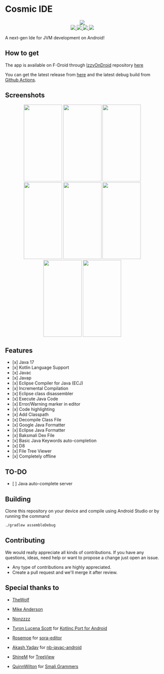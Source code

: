 # Cosmic IDE

<p align="center">
<img src="https://raw.githubusercontent.com/Cosmic-Ide/Java-Ide/main/art/icon.png">

<br>
<a href="https://apt.izzysoft.de/fdroid/index/apk/com.pranav.java.ide">
    <img src="https://img.shields.io/badge/IzzyOnDroid-v0.0.5-blue">
</a>

<a href="https://github.com/Cosmic-Ide/Java-Ide/actions/workflow/android.yaml">
    <img src="https://img.shields.io/badge/Android%20CI-passing-blue">
</a>

<a href="https://discord.gg/8Gu6YCq2eS">
    <img src="https://img.shields.io/badge/Chat-on%20discord-7289da">
</a>
<a href="https://github.com/Cosmic-Ide/Java-Ide/blob/main/LICENSE">
    <img src="https://img.shields.io/badge/License-GPLv3-blue.svg">
</a>
<p>

A next-gen Ide for JVM development on Android!

## How to get

The app is available on F-Droid through [IzzyOnDroid](https://apt.izzysoft.de/fdroid) repository [here](https://apt.izzysoft.de/fdroid/index/apk/com.pranav.java.ide)

You can get the latest release from  [here](https://github.com/Cosmic-Ide/Java-Ide/releases/v0.0.5)
and the latest debug build from [Github Actions](https://github.com/Cosmic-Ide/Java-Ide/actions).

## Screenshots

<p align="center">

<img width="125" height="250" src="https://raw.githubusercontent.com/Cosmic-Ide/Java-Ide/main/art/img/editor.png">

<img width="125" height="250" src="https://raw.githubusercontent.com/Cosmic-Ide/Java-Ide/main/art/img/diagnostic.png">

<img width="125" height="250" src="https://raw.githubusercontent.com/Cosmic-Ide/Java-Ide/main/art/img/run.png">

<img width="125" height="250" src="https://raw.githubusercontent.com/Cosmic-Ide/Java-Ide/main/art/img/settings.png">

<img width="125" height="250" src="https://raw.githubusercontent.com/Cosmic-Ide/Java-Ide/main/art/img/javap.png">

<img width="125" height="250" src="https://raw.githubusercontent.com/Cosmic-Ide/Java-Ide/main/art/img/smali.png">

<img width="125" height="250" src="https://raw.githubusercontent.com/Cosmic-Ide/Java-Ide/main/art/img/decompiler.png">

<img width="125" height="250" src="https://raw.githubusercontent.com/Cosmic-Ide/Java-Ide/main/art/img/treeview.png">

</p>

## Features

- \[x\] Java 17
- \[x\] Kotlin Language Support
- \[x\] Javac
- \[x\] Javap
- \[x\] Eclipse Compiler for Java (ECJ)
- \[x\] Incremental Compilation
- \[x\] Eclipse class disassembler
- \[x\] Execute Java Code
- \[x\] Error/Warning marker in editor
- \[x\] Code highlighting
- \[x\] Add Classpath
- \[x\] Decompile Class File
- \[x\] Google Java Formatter
- \[x\] Eclipse Java Formatter
- \[x\] Baksmali Dex File
- \[x\] Basic Java Keywords auto-completion
- \[x\] D8
- \[x\] File Tree Viewer
- \[x\] Completely offline

## TO-DO

- \[ \] Java auto-complete server

## Building

Clone this repository on your device and compile using Android Studio or by running the command

```sh
./gradlew assembleDebug
```

## Contributing

We would really appreciate all kinds of contributions.
If you have any questions, ideas, need help or want to propose a change just open an issue.

- Any type of contributions are highly appreciated.
- Create a pull request and we'll merge it after review.

## Special thanks to

- [TheWolf](https://github.com/thewolfprod)

- [Mike Anderson](https://github.com/MikeAndrson)

- [Nonzzzz](https://github.com/Nonzzzz)

- [Tyron Lucena Scott](https://github.com/tyron12233) for [Kotlinc Port for Android](https://github.com/tyron12233/CodeAssist/tree/main/build-tools/kotlinc)

- [Rosemoe](https://github.com/Rosemoe) for [sora-editor](https://github.com/Rosemoe/sora-editor)

- [Akash Yadav](https://github.com/Itsaky) for [nb-javac-android](https://github.com/Itsaky/nb-javac-android)

- [ShineM](https://github.com/shineM) for [TreeView](https://github.com/ShineM/TreeView)

- [QuinnWilton](https://github.com/QuinnWilton) for [Smali Grammers](https://github.com/QuinnWilton/sublime-smali)
